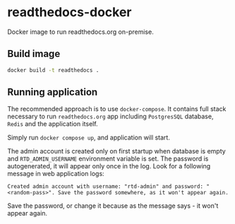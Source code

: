 # readthedocs-docker

Docker image to run readthedocs.org on-premise.

## Build image

```bash
docker build -t readthedocs .
```

## Running application

The recommended approach is to use `docker-compose`. It contains full stack necessary to
run `readthedocs.org` app including `PostgresSQL` database, `Redis` and the application itself.

Simply run `docker compose up`, and application will start.

The admin account is created only on first startup when database is empty and `RTD_ADMIN_USERNAME` 
environment variable is set. The password is autogenerated, it will appear only once in the log.
Look for a following message in web application logs:  
```
Created admin account with username: "rtd-admin" and password: "<random-pass>". Save the password somewhere, as it won't appear again.
```

Save the password, or change it because as the message says - it won't appear again.
